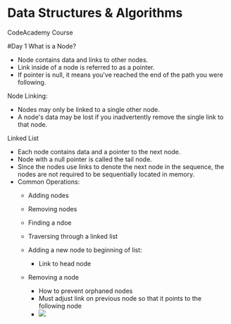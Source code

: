 # Data Structures & Algorithms

CodeAcademy Course

#Day 1
What is a Node?
- Node contains data and links to other nodes. 
- Link inside of a node is referred to as a pointer. 
- If pointer is null, it means you've reached the end of the path you were following. 

Node Linking:
- Nodes may only be linked to a single other node.
- A node's data may be lost if you inadvertently remove the single link to that node. 


Linked List
- Each node contains data and a pointer to the next node.
- Node with a null pointer is called the tail node.
- Since the nodes use links to denote the next node in the sequence, the nodes are not required to be sequentially located in memory. 
- Common Operations:
  - Adding nodes
  - Removing nodes
  - Finding a ndoe
  - Traversing through a linked list

  - Adding a new node to beginning of list:
    - Link to head node
  
  - Removing a node
    - How to prevent orphaned nodes
    - Must adjust link on previous node so that it points to the following node
    - ![](https://file%2B.vscode-resource.vscode-cdn.net/var/folders/f2/msjnmvg14mgdf6s2h2brfw3c0000gn/T/TemporaryItems/NSIRD_screencaptureui_uUtoYK/Screen%20Shot%202022-09-27%20at%207.06.42%20AM.png?version%3D1664276819486)